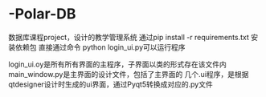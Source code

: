 # -Polar-DB
数据库课程project，设计的教学管理系统
通过pip install -r requirements.txt 安装依赖包
直接通过命令 python login_ui.py可以运行程序

login_ui.oy是所有所有界面的主程序，子界面以类的形式存在该文件内 
main_window.py是主界面的设计文件，包括了主界面的
几个.ui程序，是根据qtdesigner设计时生成的ui界面，通过Pyqt5转换成对应的.py文件


